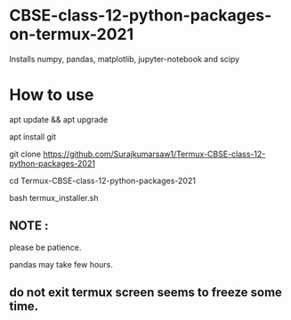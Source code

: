 # CBSE-class-12-python-packages-on-termux-2021
Installs numpy, pandas, matplotlib, jupyter-notebook and scipy

# How to use
apt update && apt upgrade

apt install git

git clone https://github.com/Surajkumarsaw1/Termux-CBSE-class-12-python-packages-2021

cd Termux-CBSE-class-12-python-packages-2021

bash termux_installer.sh

## NOTE :
please be patience.

pandas may take few hours.

## do not exit termux screen seems to freeze some time.
